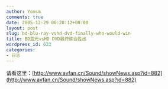 ```yaml
---
author: Yonsm
comments: true
date: 2005-12-29 00:28:12+00:00
layout: post
slug: bd-blu-ray-vshd-dvd-finally-who-would-win
title: BD蓝光vsHD DVD最终谁会胜出
wordpress_id: 623
categories:
- 日志
---
```


请看这里：[http://www.avfan.cn/Sound/showNews.asp?id=882](http://www.avfan.cn/Sound/showNews.asp?id=882)
